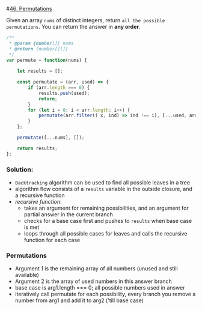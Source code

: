 #[46. Permutations](https://leetcode.com/problems/permutations/)

Given an array `nums` of distinct integers, return `all the possible permutations`. You can return the answer in **any order**.

```javascript
/**
 * @param {number[]} nums
 * @return {number[][]}
 */
var permute = function(nums) {
    
    let results = [];

    const permutate = (arr, used) => {
        if (arr.length === 0) {
            results.push(used);
            return;
        }
        for (let i = 0; i < arr.length; i++) {
            permutate(arr.filter(( x, ind) => ind !== i), [...used, arr[i]]);
        }
    };

    permutate([...nums], []);

    return results;
};
```

### Solution:

- `Backtracking` algorithm can be used to find all possible leaves in a tree
- algorithm flow consists of a `results` variable in the outside closure, and a recursive function
- *recursive function*:
    - takes an argument for remaining possibilities, and an argument for partial answer in the current branch
    - checks for a base case first and pushes to `results` when base case is met
    - loops through all possible cases for leaves and calls the recursive function for each case

### **Permutations**
- Argument 1 is the remaining array of all numbers (unused and still available)
- Argument 2 is the array of used numbers in this answer branch
- base case is arg1.length === 0; all possible numbers used in answer
- iteratively call permutate for each possibility, every branch you remove a number from arg1 and add it to arg2 ('till base case)